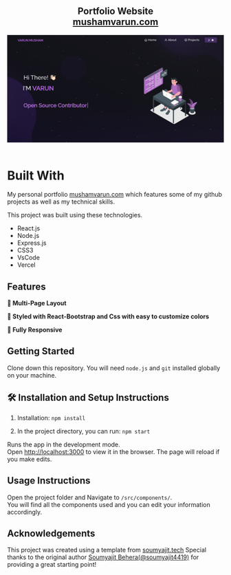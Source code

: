 <h2 align="center">
  Portfolio Website<br/>
  <a href="https://www.mushamvarun.com/" target="_blank">mushamvarun.com</a>
</h2>
<div align="center">
  <img alt="Demo" src="./Images/readme-img1.png" />
</div>

<br/>

# Built With

My personal portfolio <a href="https://www.mushamvarun.com/" target="_blank">mushamvarun.com</a> which features some of my github projects as well as my technical skills.<br/>

This project was built using these technologies.

- React.js
- Node.js
- Express.js
- CSS3
- VsCode
- Vercel

## Features

**📖 Multi-Page Layout**

**🎨 Styled with React-Bootstrap and Css with easy to customize colors**

**📱 Fully Responsive**

## Getting Started

Clone down this repository. You will need `node.js` and `git` installed globally on your machine.

## 🛠 Installation and Setup Instructions

1. Installation: `npm install`

2. In the project directory, you can run: `npm start`

Runs the app in the development mode.\
Open [http://localhost:3000](http://localhost:3000) to view it in the browser.
The page will reload if you make edits.

## Usage Instructions

Open the project folder and Navigate to `/src/components/`. <br/>
You will find all the components used and you can edit your information accordingly.

## Acknowledgements

This project was created using a template from <a href="https://github.com/soumyajit4419/Portfolio" target="_blank">soumyajit.tech</a> Special thanks to the original author <a href="https://github.com/soumyajit4419" target="_blank">Soumyajit Behera(@soumyajit4419)</a> for providing a great starting point!

